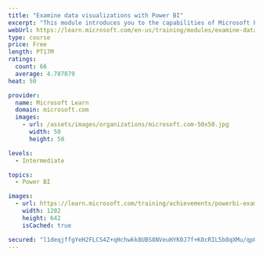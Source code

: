 ```yaml
---
title: "Examine data visualizations with Power BI"
excerpt: "This module introduces you to the capabilities of Microsoft Power BI, how Power BI can be connected to your IoT solution, and how Power BI can be used to develop and share insights."
webUrl: https://learn.microsoft.com/en-us/training/modules/examine-data-visualizations-power-bi/
type: course
price: Free
length: PT17M
ratings:
  count: 66
  average: 4.787879
heat: 50

provider:
  name: Microsoft Learn
  domain: microsoft.com
  images:
    - url: /assets/images/organizations/microsoft.com-50x50.jpg
      width: 50
      height: 50

levels:
  - Intermediate

topics:
  - Power BI

images:
  - url: https://learn.microsoft.com/training/achievements/powerbi-examine-data-visualization-social.png
    width: 1282
    height: 642
    isCached: true

secured: "l1deqjffgYeH2FLCS4Z+qHchwkk8UBS8NVeuHYK0J7f+K0cRIL5b8qXMu/qp0CSIfIz1+mFgZwuJ99cEulkNOjf447e+WPlgWnhDaf0S4qDIa2tGla+ofGlQs/6l1hz+hDir6NBt1LXRhviN8+AyIhVloBdzgPKyeLLlAcKVmY4HoNRZRLxhwHaVTOK0xenEkD4ycvNKBNNBk7DMsKTEfzTXZoyDr9nu88qqsjepqCZ/zL6gi0iAGOAG63jEfJTrqK2LKv2prM2Pt1PJmSq7uQZaVU6ONwaQ1EJj0ACLwrzAu3K0+cE94rBVwZr8B9XGumn2as6sraXI/K1Xx2Z/eysoVx5PXv8HsUYJ02s1UsCYolrWYAByiRqOFD2YoCqh4H0ajyC7Z3PUIzK9OHltltHIdeeUdjbXgfd5s2Ns3Do=;RKkqweR9/TJA4j6TgboH1A=="
---
```


